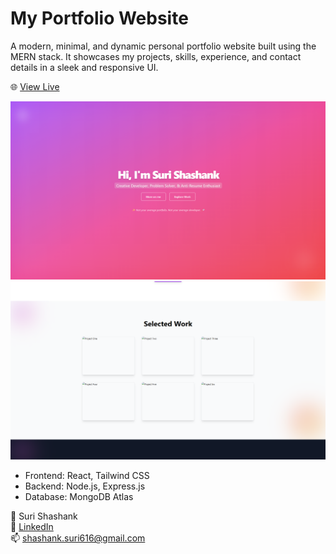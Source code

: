 # My Portfolio Website

A modern, minimal, and dynamic personal portfolio website built using the MERN stack. It showcases my projects, skills, experience, and contact details in a sleek and responsive UI.

🌐 [View Live](https://notyetbruhlol.vercel.app)

![Homepage Screenshot](./screenshots/1.png)
![Projects Section](./screenshots/3.png)

- Frontend: React, Tailwind CSS
- Backend: Node.js, Express.js
- Database: MongoDB Atlas

👤 Suri Shashank  
🔗 [LinkedIn](https://www.linkedin.com/in/surishashank)  
📫 shashank.suri616@gmail.com
